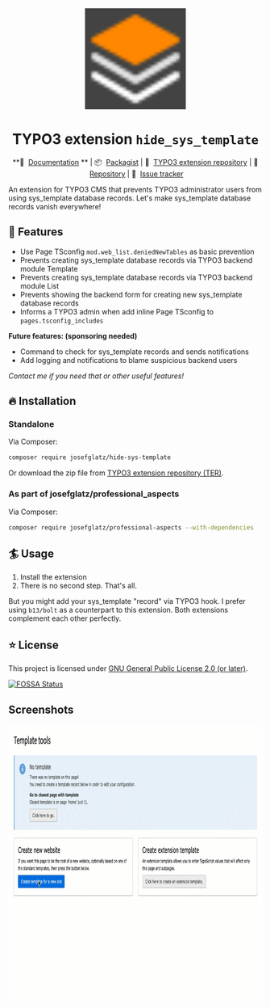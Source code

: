<div align="center">

<img alt="Extension Icon" src="https://github.com/josefglatz/hide_sys_template/raw/main/Resources/Public/Icons/Extension.svg" width="200" height="200">

# TYPO3 extension `hide_sys_template`

**:orange_book:
&nbsp;[Documentation](https://docs.typo3.org/p/josefglatz/hide-sys-template/main/en-us/)
** |
:package:
&nbsp;[Packagist](https://packagist.org/packages/josefglatz/hide-sys-template) |
:hatched_chick:
&nbsp;[TYPO3 extension repository](https://extensions.typo3.org/extension/hide_sys_template) |
:floppy_disk:
&nbsp;[Repository](https://github.com/josefglatz/hide_sys_template) |
:bug:
&nbsp;[Issue tracker](https://github.com/josefglatz/hide_sys_template/issues)

</div>

An extension for TYPO3 CMS that prevents TYPO3 administrator users from using
sys_template database records. Let's make
sys_template database records vanish everywhere!

## :rocket: Features

* Use Page TSconfig `mod.web_list.deniedNewTables` as basic prevention
* Prevents creating sys_template database records via TYPO3 backend module
  Template
* Prevents creating sys_template database records via TYPO3 backend module List
* Prevents showing the backend form for creating new sys_template database
  records
* Informs a TYPO3 admin when add inline Page TSconfig
  to `pages.tsconfig_includes`

**Future features: (sponsoring needed)**

* Command to check for sys_template records and sends notifications
* Add logging and notifications to blame suspicious backend users

_Contact me if you need that or other useful features!_

## :fire: Installation

### Standalone

Via Composer:

```bash
composer require josefglatz/hide-sys-template
```

Or download the zip file from
[TYPO3 extension repository (TER)](https://extensions.typo3.org/extension/hide_sys_template).

### As part of josefglatz/professional_aspects

Via Composer:

```bash
composer require josefglatz/professional-aspects --with-dependencies
```

## 🏄‍ Usage

1. Install the extension
2. There is no second step. That's all.

But you might add your sys_template "record" via TYPO3 hook. I prefer
using `b13/bolt` as a counterpart to this
extension. Both extensions complement each other perfectly.

## :star: License

This project is licensed
under [GNU General Public License 2.0 (or later)](LICENSE.md).

[![FOSSA Status](https://app.fossa.com/api/projects/git%2Bgithub.com%2Fjosefglatz%2Fhide_sys_template.svg?type=large)](https://app.fossa.com/projects/git%2Bgithub.com%2Fjosefglatz%2Fhide_sys_template?ref=badge_large)

## Screenshots

<img alt="Extension Icon" src="https://github.com/josefglatz/hide_sys_template/raw/main/Documentation/Images/TypoScriptTemplateModule.gif" width="916" height="548">
